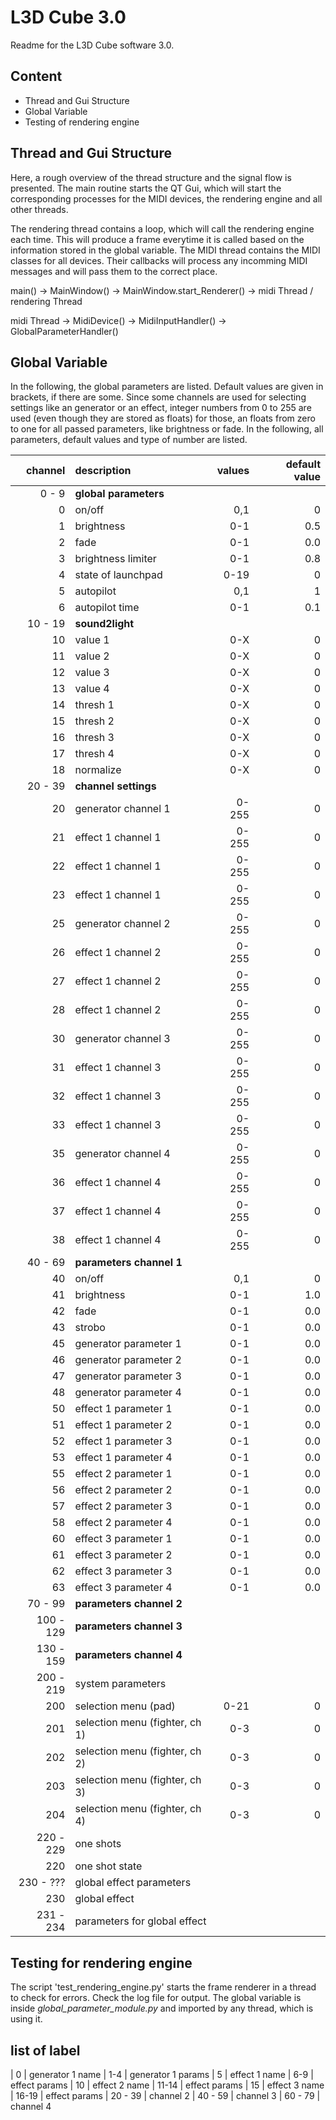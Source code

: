 
# L3D Cube 3.0

Readme for the L3D Cube software 3.0.

## Content

- Thread and Gui Structure
- Global Variable
- Testing of rendering engine

## Thread and Gui Structure

Here, a rough overview of the thread structure and the signal flow is presented. The main routine starts the QT Gui, which will start the corresponding processes for the MIDI devices, the rendering engine and all other threads.

The rendering thread contains a loop, which will call the rendering engine each time. This will produce a frame everytime it is called based on the information stored in the global variable. The MIDI thread contains the MIDI classes for all devices. Their callbacks will process any incomming MIDI messages and will pass them to the correct place.

main() -> MainWindow() -> MainWindow.start_Renderer() -> midi Thread / rendering Thread

midi Thread -> MidiDevice() -> MidiInputHandler() -> GlobalParameterHandler()

## Global Variable

In the following, the global parameters are listed. Default values are given in brackets, if there are some. Since some channels are used for selecting settings like an generator or an effect, integer numbers from 0 to 255 are used (even though they are stored as floats) for those, an floats from zero to one for all passed parameters, like brightness or fade. In the following, all parameters, default values and type of number are listed.

| channel  | description              | values | default value
| ------:  | :-------                 | ------:| -------:
|   0 -  9 | **global parameters**
|        0 | on/off                   | 0,1    | 0  
|        1 | brightness               | 0-1    | 0.5
|        2 | fade                     | 0-1    | 0.0
|        3 | brightness limiter       | 0-1    | 0.8
|        4 | state of launchpad       | 0-19   | 0
|        5 | autopilot                | 0,1    | 1
|        6 | autopilot time           | 0-1    | 0.1
| 10 -  19 | **sound2light**
|       10 | value 1                  | 0-X    | 0
|       11 | value 2                  | 0-X    | 0
|       12 | value 3                  | 0-X    | 0
|       13 | value 4                  | 0-X    | 0
|       14 | thresh 1                 | 0-X    | 0
|       15 | thresh 2                 | 0-X    | 0
|       16 | thresh 3                 | 0-X    | 0
|       17 | thresh 4                 | 0-X    | 0
|       18 | normalize                | 0-X    | 0
| 20 -  39 | **channel settings**
|       20 | generator channel 1      | 0-255  | 0
|       21 | effect 1 channel 1       | 0-255  | 0
|       22 | effect 1 channel 1       | 0-255  | 0
|       23 | effect 1 channel 1       | 0-255  | 0
|       25 | generator channel 2      | 0-255  | 0
|       26 | effect 1 channel 2       | 0-255  | 0
|       27 | effect 1 channel 2       | 0-255  | 0
|       28 | effect 1 channel 2       | 0-255  | 0
|       30 | generator channel 3      | 0-255  | 0
|       31 | effect 1 channel 3       | 0-255  | 0
|       32 | effect 1 channel 3       | 0-255  | 0
|       33 | effect 1 channel 3       | 0-255  | 0
|       35 | generator channel 4      | 0-255  | 0
|       36 | effect 1 channel 4       | 0-255  | 0
|       37 | effect 1 channel 4       | 0-255  | 0
|       38 | effect 1 channel 4       | 0-255  | 0
| 40 -  69 | **parameters channel 1**
|       40 | on/off                   | 0,1    | 0  
|       41 | brightness               | 0-1    | 1.0
|       42 | fade                     | 0-1    | 0.0
|       43 | strobo                   | 0-1    | 0.0
|       45 | generator parameter 1    | 0-1    | 0.0
|       46 | generator parameter 2    | 0-1    | 0.0
|       47 | generator parameter 3    | 0-1    | 0.0
|       48 | generator parameter 4    | 0-1    | 0.0
|       50 | effect 1 parameter 1     | 0-1    | 0.0
|       51 | effect 1 parameter 2     | 0-1    | 0.0
|       52 | effect 1 parameter 3     | 0-1    | 0.0
|       53 | effect 1 parameter 4     | 0-1    | 0.0
|       55 | effect 2 parameter 1     | 0-1    | 0.0
|       56 | effect 2 parameter 2     | 0-1    | 0.0
|       57 | effect 2 parameter 3     | 0-1    | 0.0
|       58 | effect 2 parameter 4     | 0-1    | 0.0
|       60 | effect 3 parameter 1     | 0-1    | 0.0
|       61 | effect 3 parameter 2     | 0-1    | 0.0
|       62 | effect 3 parameter 3     | 0-1    | 0.0
|       63 | effect 3 parameter 4     | 0-1    | 0.0
| 70 -  99 | **parameters channel 2**
|100 - 129 | **parameters channel 3**
|130 - 159 | **parameters channel 4**
|200 - 219 | system parameters
|      200 | selection menu  (pad)    | 0-21   | 0
|      201 | selection menu  (fighter, ch 1)    | 0-3   | 0
|      202 | selection menu  (fighter, ch 2)    | 0-3   | 0
|      203 | selection menu  (fighter, ch 3)    | 0-3   | 0
|      204 | selection menu  (fighter, ch 4)    | 0-3   | 0
|220 - 229 | one shots
|      220 | one shot state
|230 - ??? | global effect parameters
|      230 | global effect
|231 - 234 | parameters for global effect

## Testing for rendering engine

The script 'test_rendering_engine.py' starts the frame renderer in a thread to check for errors. Check the log file for output. The global variable is inside *global_parameter_module.py* and imported by any thread, which is using it.


## list of label
| 0 | generator 1 name
| 1-4 | generator 1 params
| 5 | effect 1 name
| 6-9 | effect params
| 10 | effect 2 name
| 11-14 | effect params
| 15 | effect 3 name
| 16-19 | effect params
| 20 - 39 | channel 2
| 40 - 59 | channel 3
| 60 - 79 | channel 4
